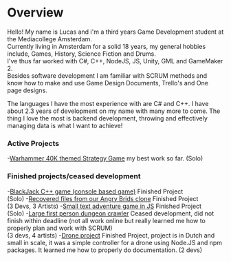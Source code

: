 # Overview

Hello! My name is Lucas and i'm a third years Game Development student at the Mediacollege Amsterdam.</br>
Currently living in Amsterdam for a solid 18 years, my general hobbies include, Games, History, Science Fiction and Drums.</br>
I've thus far worked with C#, C++, NodeJS, JS, Unity, GML and GameMaker 2.</br>
Besides software development I am familiar with SCRUM methods and know how to make and use Game Design Documents, Trello's and One page designs.</br>

The languages I have the most experience with are C# and C++.
I have about 2.3 years of development on my name with many more to come.
The thing I love the most is backend development, throwing and effectively managing data is what I want to achieve!

### Active Projects
-[Warhammer 40K themed Strategy Game](https://github.com/Shaw358/Wh40K) my best work so far. (Solo)

### Finished projects/ceased development
-[BlackJack C++ game (console based game)](https://github.com/Shaw358/CardCPPGame/tree/master/CardGames) Finished Project</br> (Solo)
-[Recovered files from our Angry Brids clone](https://github.com/Shaw358/AngryBirdsCloneRecovery) Finished Project</br> (3 Devs, 3 Artists)
-[Small text adventure game in JS](https://github.com/Shaw358/PROJ---txtAG) Finished Project</br> (Solo)
-[Large first person dungeon crawler](https://github.com/Firelonze/ProjectMythe/blob/master/README.md) Ceased development, did not finish within deadline (not all work online but really learned me how to properly plan and work with SCRUM)</br> (3 devs, 4 artists)
-[Drone project](https://github.com/Shaw358/Input-Output-Jordi-Lucas) Finished Project, project is in Dutch and small in scale, it was a simple controller for a drone using Node.JS and npm packages. It learned me how to properly do documentation. (2 devs)
